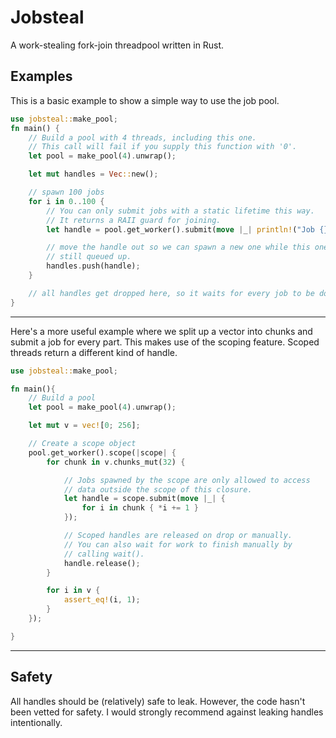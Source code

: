 # Jobsteal

A work-stealing fork-join threadpool written in Rust.

## Examples
This is a basic example to show a simple way to use the job pool.

```rust
use jobsteal::make_pool;
fn main() {
    // Build a pool with 4 threads, including this one.
    // This call will fail if you supply this function with '0'.
    let pool = make_pool(4).unwrap();

    let mut handles = Vec::new();

    // spawn 100 jobs
    for i in 0..100 {
        // You can only submit jobs with a static lifetime this way.
        // It returns a RAII guard for joining.
        let handle = pool.get_worker().submit(move |_| println!("Job {}", i));

        // move the handle out so we can spawn a new one while this one is
        // still queued up.
        handles.push(handle);
    }

    // all handles get dropped here, so it waits for every job to be done.
}
```

---
Here's a more useful example where we split up a vector into chunks and submit a job for every part. This makes use of the scoping feature. Scoped threads return a different kind of handle.
```rust
use jobsteal::make_pool;

fn main(){ 
    // Build a pool
    let pool = make_pool(4).unwrap();

    let mut v = vec![0; 256];

    // Create a scope object
    pool.get_worker().scope(|scope| {
        for chunk in v.chunks_mut(32) {

            // Jobs spawned by the scope are only allowed to access
            // data outside the scope of this closure.
            let handle = scope.submit(move |_| {
                for i in chunk { *i += 1 }
            });

            // Scoped handles are released on drop or manually.
            // You can also wait for work to finish manually by
            // calling wait().
            handle.release();
        }

        for i in v {
            assert_eq!(i, 1);
        }
    });

}
```

---
## Safety
All handles should be (relatively) safe to leak. However, the code hasn't been vetted for safety. I would strongly recommend against leaking handles intentionally.